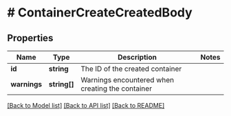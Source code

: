 # # ContainerCreateCreatedBody

## Properties

Name | Type | Description | Notes
------------ | ------------- | ------------- | -------------
**id** | **string** | The ID of the created container |
**warnings** | **string[]** | Warnings encountered when creating the container |

[[Back to Model list]](../../README.md#models) [[Back to API list]](../../README.md#endpoints) [[Back to README]](../../README.md)
